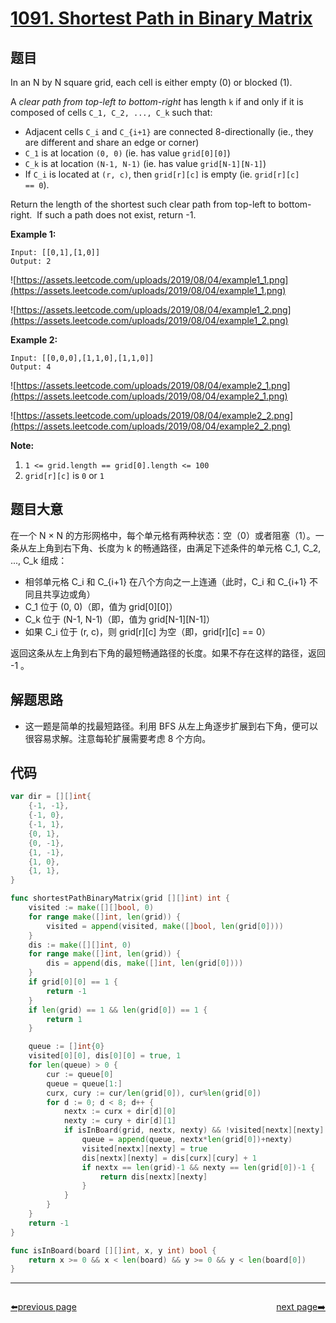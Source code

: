 # [1091. Shortest Path in Binary Matrix](https://leetcode.com/problems/shortest-path-in-binary-matrix/)


## 题目

In an N by N square grid, each cell is either empty (0) or blocked (1).

A *clear path from top-left to bottom-right* has length `k` if and only if it is composed of cells `C_1, C_2, ..., C_k` such that:

- Adjacent cells `C_i` and `C_{i+1}` are connected 8-directionally (ie., they are different and share an edge or corner)
- `C_1` is at location `(0, 0)` (ie. has value `grid[0][0]`)
- `C_k` is at location `(N-1, N-1)` (ie. has value `grid[N-1][N-1]`)
- If `C_i` is located at `(r, c)`, then `grid[r][c]` is empty (ie. `grid[r][c] == 0`).

Return the length of the shortest such clear path from top-left to bottom-right.  If such a path does not exist, return -1.

**Example 1:**

```
Input: [[0,1],[1,0]]
Output: 2
```

![https://assets.leetcode.com/uploads/2019/08/04/example1_1.png](https://assets.leetcode.com/uploads/2019/08/04/example1_1.png)

![https://assets.leetcode.com/uploads/2019/08/04/example1_2.png](https://assets.leetcode.com/uploads/2019/08/04/example1_2.png)

**Example 2:**

```
Input: [[0,0,0],[1,1,0],[1,1,0]]
Output: 4
```

![https://assets.leetcode.com/uploads/2019/08/04/example2_1.png](https://assets.leetcode.com/uploads/2019/08/04/example2_1.png)

![https://assets.leetcode.com/uploads/2019/08/04/example2_2.png](https://assets.leetcode.com/uploads/2019/08/04/example2_2.png)

**Note:**

1. `1 <= grid.length == grid[0].length <= 100`
2. `grid[r][c]` is `0` or `1`

## 题目大意

在一个 N × N 的方形网格中，每个单元格有两种状态：空（0）或者阻塞（1）。一条从左上角到右下角、长度为 k 的畅通路径，由满足下述条件的单元格 C_1, C_2, ..., C_k 组成：

- 相邻单元格 C_i 和 C_{i+1} 在八个方向之一上连通（此时，C_i 和 C_{i+1} 不同且共享边或角）
- C_1 位于 (0, 0)（即，值为 grid[0][0]）
- C_k 位于 (N-1, N-1)（即，值为 grid[N-1][N-1]）
- 如果 C_i 位于 (r, c)，则 grid[r][c] 为空（即，grid[r][c] == 0）

返回这条从左上角到右下角的最短畅通路径的长度。如果不存在这样的路径，返回 -1 。

## 解题思路

- 这一题是简单的找最短路径。利用 BFS 从左上角逐步扩展到右下角，便可以很容易求解。注意每轮扩展需要考虑 8 个方向。

## 代码

```go
var dir = [][]int{
	{-1, -1},
	{-1, 0},
	{-1, 1},
	{0, 1},
	{0, -1},
	{1, -1},
	{1, 0},
	{1, 1},
}

func shortestPathBinaryMatrix(grid [][]int) int {
	visited := make([][]bool, 0)
	for range make([]int, len(grid)) {
		visited = append(visited, make([]bool, len(grid[0])))
	}
	dis := make([][]int, 0)
	for range make([]int, len(grid)) {
		dis = append(dis, make([]int, len(grid[0])))
	}
	if grid[0][0] == 1 {
		return -1
	}
	if len(grid) == 1 && len(grid[0]) == 1 {
		return 1
	}

	queue := []int{0}
	visited[0][0], dis[0][0] = true, 1
	for len(queue) > 0 {
		cur := queue[0]
		queue = queue[1:]
		curx, cury := cur/len(grid[0]), cur%len(grid[0])
		for d := 0; d < 8; d++ {
			nextx := curx + dir[d][0]
			nexty := cury + dir[d][1]
			if isInBoard(grid, nextx, nexty) && !visited[nextx][nexty] && grid[nextx][nexty] == 0 {
				queue = append(queue, nextx*len(grid[0])+nexty)
				visited[nextx][nexty] = true
				dis[nextx][nexty] = dis[curx][cury] + 1
				if nextx == len(grid)-1 && nexty == len(grid[0])-1 {
					return dis[nextx][nexty]
				}
			}
		}
	}
	return -1
}

func isInBoard(board [][]int, x, y int) bool {
	return x >= 0 && x < len(board) && y >= 0 && y < len(board[0])
}
```



----------------------------------------------
<div style="display: flex;justify-content: space-between;align-items: center;">
<p><a href="https://books.halfrost.com/leetcode/ChapterFour/1000~1099/1089.Duplicate-Zeros/">⬅️previous page</a></p>
<p><a href="https://books.halfrost.com/leetcode/ChapterFour/1000~1099/1093.Statistics-from-a-Large-Sample/">next page➡️</a></p>
</div>
